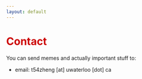 ```yaml
---
layout: default
---
```


<h1 style="color: #cc0000;">Contact</h1>

You can send memes and actually important stuff to:
* email: t54zheng [at] uwaterloo [dot] ca
